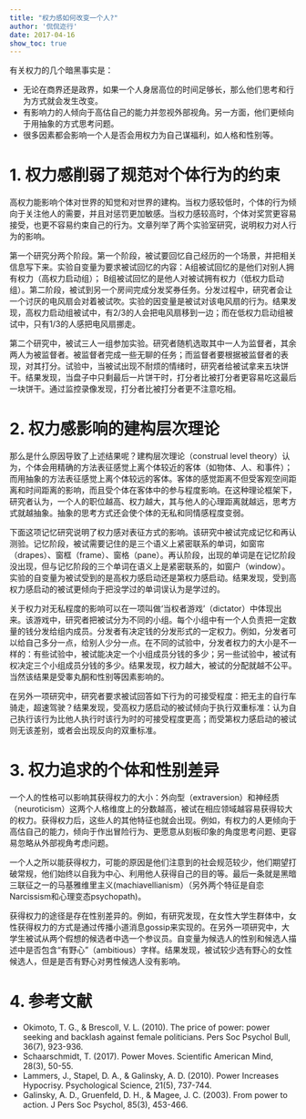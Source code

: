```yaml
---
title: "权力感如何改变一个人?"
author: '侃侃迩行'
date: 2017-04-16
show_toc: true
---
```


有关权力的几个暗黑事实是：

- 无论在商界还是政界，如果一个人身居高位的时间足够长，那么他们思考和行为方式就会发生改变。
- 有影响力的人倾向于高估自己的能力并忽视外部视角。另一方面，他们更倾向于用抽象的方式思考问题。
- 很多因素都会影响一个人是否会用权力为自己谋福利，如人格和性别等。

# 1. 权力感削弱了规范对个体行为的约束

高权力能影响个体对世界的知觉和对世界的建构。当权力感较低时，个体的行为倾向于关注他人的需要，并且对惩罚更加敏感。当权力感较高时，个体对奖赏更容易接受，也更不容易约束自己的行为。文章列举了两个实验室研究，说明权力对人行为的影响。

第一个研究分两个阶段。第一个阶段，被试要回忆自己经历的一个场景，并把相关信息写下来。实验自变量为要求被试回忆的内容：A组被试回忆的是他们对别人拥有权力（高权力启动组）； B组被试回忆的是他人对被试拥有权力（低权力启动组）。第二阶段，被试到另一个房间完成分发奖券任务。分发过程中，研究者会让一个讨厌的电风扇会对着被试吹。实验的因变量是被试对该电风扇的行为。结果发现，高权力启动组被试中，有2/3的人会把电风扇移到一边；而在低权力启动组被试中，只有1/3的人感把电风扇挪走。

第二个研究中，被试三人一组参加实验。研究者随机选取其中一人为监督者，其余两人为被监督者。被监督者完成一些无聊的任务；而监督者要根据被监督者的表现，对其打分。试验中，当被试出现不耐烦的情绪时，研究者给被试拿来五块饼干。结果发现，当盘子中只剩最后一片饼干时，打分者比被打分者更容易吃这最后一块饼干。通过监控录像发现，打分者比被打分者更不注意吃相。

# 2. 权力感影响的建构层次理论

那么是什么原因导致了上述结果呢？建构层次理论（construal level theory）认为，个体会用精确的方法表征感觉上离个体较近的客体（如物体、人、和事件）；而用抽象的方法表征感觉上离个体较远的客体。客体的感觉距离不但受客观空间距离和时间距离的影响，而且受个体在客体中的参与程度影响。在这种理论框架下，研究者认为，一个人的职位越高、权力越大，其与他人的心理距离就越远，思考方式就越抽象。抽象的思考方式还会使个体的无私和同情感程度变弱。

下面这项记忆研究说明了权力感对表征方式的影响。该研究中被试完成记忆和再认测验。记忆阶段，被试需要记住的是三个语义上紧密联系的单词，如窗帘（drapes）、窗框（frame）、窗格（pane）。再认阶段，出现的单词是在记忆阶段没出现，但与记忆阶段的三个单词在语义上是紧密联系的，如窗户（window）。实验的自变量为被试受到的是高权力感启动还是第权力感启动。结果发现，受到高权力感启动的被试更倾向于把没学过的单词误认为是学过的。

关于权力对无私程度的影响可以在一项叫做‘当权者游戏’（dictator）中体现出来。该游戏中，研究者把被试分为不同的小组。每个小组中有一个人负责把一定数量的钱分发给组内成员。分发者有决定钱的分发形式的一定权力。例如，分发者可以给自己多分一点，给别人少分一点。在不同的试验中，分发者权力的大小是不一样的：有些试验中，被试能决定一个小组成员分钱的多少；另一些试验中，被试有权决定三个小组成员分钱的多少。结果发现，权力越大，被试的分配就越不公平。当然该结果是受睾丸酮和性别等因素影响的。

在另外一项研究中，研究者要求被试回答如下行为的可接受程度：把无主的自行车骑走，超速驾驶？结果发现，受高权力感启动的被试倾向于执行双重标准：认为自己执行该行为比他人执行时该行为时的可接受程度更高；而受第权力感启动的被试则无该差别，或者会出现反向的双重标准。

# 3. 权力追求的个体和性别差异

一个人的性格可以影响其获得权力的大小：外向型（extraversion）和神经质（neuroticism）这两个人格维度上的分数越高，被试在相应领域越容易获得较大的权力。获得权力后，这些人的其他特征也就会出现。例如，有权力的人更倾向于高估自己的能力，倾向于作出冒险行为、更愿意从刻板印象的角度思考问题、更容易忽略从外部视角考虑问题。

一个人之所以能获得权力，可能的原因是他们注意到的社会规范较少，他们期望打破常规，他们始终以自我为中心、利用他人获得自己的目的等。最后一条就是黑暗三联征之一的马基雅维里主义(machiavellianism）（另外两个特征是自恋 Narcissism和心理变态psychopath)。

获得权力的途径是存在性别差异的。例如，有研究发现，在女性大学生群体中，女性获得权力的方式是通过传播小道消息gossip来实现的。在另外一项研究中，大学生被试从两个假想的候选者中选一个参议员。自变量为候选人的性别和候选人描述中是否包含“有野心”（ambitious）字样。结果发现，被试较少选有野心的女性候选人，但是是否有野心对男性候选人没有影响。

# 4. 参考文献

- Okimoto, T. G., & Brescoll, V. L. (2010). The price of power: power seeking and backlash against female politicians. Pers Soc Psychol Bull, 36(7), 923-936.
- Schaarschmidt, T. (2017). Power Moves. Scientific American Mind, 28(3), 50-55.
- Lammers, J., Stapel, D. A., & Galinsky, A. D. (2010). Power Increases Hypocrisy. Psychological Science, 21(5), 737-744.
- Galinsky, A. D., Gruenfeld, D. H., & Magee, J. C. (2003). From power to action. J Pers Soc Psychol, 85(3), 453-466.
